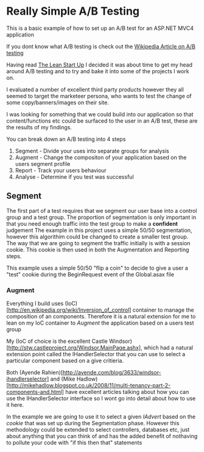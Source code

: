 # Really Simple A/B Testing

This is a basic example of how to set up an A/B test for an ASP.NET MVC4 application

If you dont know what A/B testing is check out the [Wikipedia Article on A/B testing](http://en.wikipedia.org/wiki/A/B_testing)

Having read [The Lean Start Up](http://theleanstartup.com/) I decided it was about time to get my head around A/B testing and to try and bake it into some of the projects I work on.

I evaluated a number of excellent third party products however they all seemed to target the marketeer persona, who wants to test the change of some copy/banners/images on their site.

I was looking for something that we could build into our application so that content/functions etc could be surfaced to the user in an A/B test, these are the results of my findings.



You can break down an A/B testing into 4 steps

1. Segment - Divide your uses into separate groups for analysis
2. Augment - Change the compositon of your application based on the users segment profile
3. Report - Track your users behaviour
4. Analyse - Determine if you test was successful

## Segment

The first part of a test requires that we segment our user base into a control group and a test group. The proportion of segmentation is only important in that you need enough traffic into the test group to make a __confident__ judgement
The example in this project uses a simple 50/50 segmentation, however this algorithim could be changed to create a smaller test group.
The way that we are going to segment the traffic initially is with a session cookie. This cookie is then used in both the Augmentation and Reporting steps.

This example uses a simple 50/50 "flip a coin" to decide to give a user a "test" cookie during the BeginRequest event of the Global.asax file

### Augment

Everything I build uses (IoC)[http://en.wikipedia.org/wiki/Inversion_of_control] container to manage the composition of an components. Therefore it is a natural extension for me to lean on my IoC container to _Augment_ the application based on a users test group

My (IoC of choice is the excellent Castle Windsor)[http://stw.castleproject.org/Windsor.MainPage.ashx], which had a natural extension point called the IHandlerSelector that you can use to select a particular component based on a give critieria.

Both (Ayende Rahien)[http://ayende.com/blog/3633/windsor-ihandlerselector] and (Mike Hadlow)[http://mikehadlow.blogspot.co.uk/2008/11/multi-tenancy-part-2-components-and.html] have excellent articles talking about how you can use the IHandlerSelector interface so I wont go into detail about how to use it here.

In the example we are going to use it to select a given _IAdvert_ based on the _cookie_ that was set up during the Segmentation phase. However this methodology could be extended to select controllers, databases etc, just about anything that you can think of and has the added benefit of nothaving to pollute your code with "if this then that" statements 


